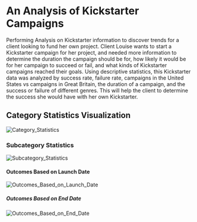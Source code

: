 # An Analysis of Kickstarter Campaigns
Performing Analysis on Kickstarter information to discover trends for a client looking to fund her own project. Client Louise wants to start a Kickstarter campaign for her project, and needed more information to determine the duration the campaign should be for, how likely it would be for her campaign to succeed or fail, and what kinds of Kickstarter campaigns reached their goals. Using descriptive statistics, this Kickstarter data was analyzed by success rate, failure rate, campaigns in the United States vs campaigns in Great Britain, the duration of a campaign, and the success or failure of different genres. This will help the client to determine the success she would have with her own Kickstarter.
## Category Statistics Visualization
![Category_Statistics](https://user-images.githubusercontent.com/67409852/133672822-f127de48-8674-471c-9a3c-ff1fd62adac5.png)
### Subcategory Statistics
![Subcategory_Statistics](https://user-images.githubusercontent.com/67409852/133673153-b497aa0d-9d90-48b3-a6ef-fa9405d45fb7.png)
#### Outcomes Based on Launch Date
![Outcomes_Based_on_Launch_Date](https://user-images.githubusercontent.com/67409852/133673280-ba36a27c-5c6b-4560-8e1f-f5274075a86f.png)
##### Outcomes Based on End Date
![Outcomes_Based_on_End_Date](https://user-images.githubusercontent.com/67409852/133673334-8ec30bae-a50d-4ec2-a1a8-dd023304b50a.png)

